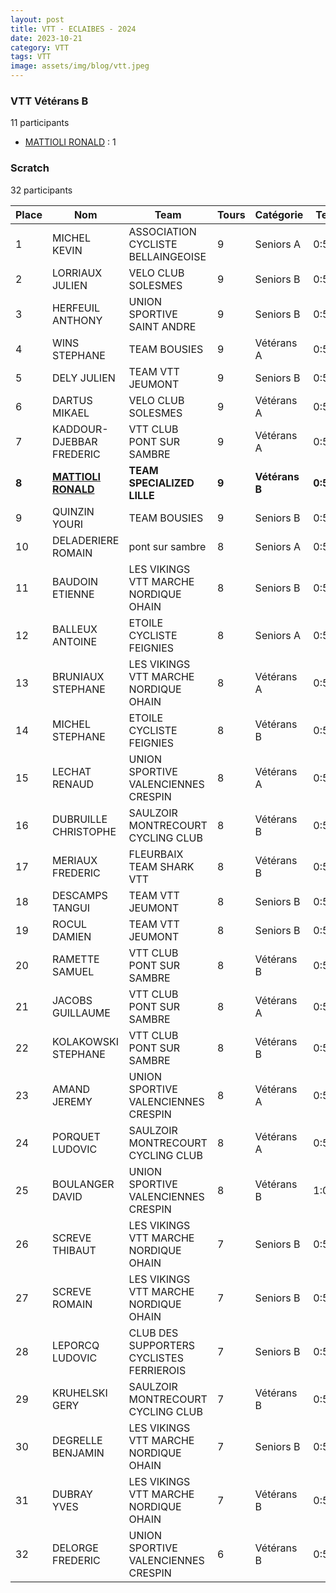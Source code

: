 ```yaml
---
layout: post
title: VTT - ECLAIBES - 2024
date: 2023-10-21
category: VTT
tags: VTT
image: assets/img/blog/vtt.jpeg
---
```


### VTT Vétérans B
11 participants
- [MATTIOLI RONALD](https://teamspecializedlille.cc/coureurs/mattiolironald) : 1

### Scratch
32 participants

| Place | Nom | Team | Tours | Catégorie | Temps |
|---|---|---|---|---|---|
| 1 | MICHEL KEVIN | ASSOCIATION CYCLISTE BELLAINGEOISE | 9 | Seniors A | 0:51:56 | 
| 2 | LORRIAUX JULIEN | VELO CLUB SOLESMES | 9 | Seniors B | 0:53:48 | 
| 3 | HERFEUIL ANTHONY | UNION SPORTIVE SAINT ANDRE | 9 | Seniors B | 0:54:4 | 
| 4 | WINS STEPHANE | TEAM BOUSIES | 9 | Vétérans A | 0:54:19 | 
| 5 | DELY JULIEN | TEAM VTT JEUMONT | 9 | Seniors B | 0:54:23 | 
| 6 | DARTUS MIKAEL | VELO CLUB SOLESMES | 9 | Vétérans A | 0:56:56 | 
| 7 | KADDOUR-DJEBBAR FREDERIC | VTT  CLUB PONT SUR SAMBRE | 9 | Vétérans A | 0:57:43 | 
| **8** | **[MATTIOLI RONALD](https://teamspecializedlille.cc/coureurs/mattiolironald)** | **TEAM SPECIALIZED LILLE** | **9** | **Vétérans B** | **0:58:8** | 
| 9 | QUINZIN YOURI | TEAM BOUSIES | 9 | Seniors B | 0:58:25 | 
| 10 | DELADERIERE ROMAIN | pont sur sambre | 8 | Seniors A | 0:52:16 | 
| 11 | BAUDOIN ETIENNE | LES VIKINGS VTT MARCHE NORDIQUE OHAIN | 8 | Seniors B | 0:53:18 | 
| 12 | BALLEUX ANTOINE | ETOILE CYCLISTE FEIGNIES | 8 | Seniors A | 0:53:32 | 
| 13 | BRUNIAUX STEPHANE | LES VIKINGS VTT MARCHE NORDIQUE OHAIN | 8 | Vétérans A | 0:53:33 | 
| 14 | MICHEL STEPHANE | ETOILE CYCLISTE FEIGNIES | 8 | Vétérans B | 0:54:14 | 
| 15 | LECHAT RENAUD | UNION SPORTIVE VALENCIENNES CRESPIN | 8 | Vétérans A | 0:54:30 | 
| 16 | DUBRUILLE CHRISTOPHE | SAULZOIR MONTRECOURT CYCLING CLUB | 8 | Vétérans B | 0:55:25 | 
| 17 | MERIAUX FREDERIC | FLEURBAIX TEAM SHARK VTT | 8 | Vétérans B | 0:56:2 | 
| 18 | DESCAMPS TANGUI | TEAM VTT JEUMONT | 8 | Seniors B | 0:56:20 | 
| 19 | ROCUL DAMIEN | TEAM VTT JEUMONT | 8 | Seniors B | 0:56:25 | 
| 20 | RAMETTE SAMUEL | VTT  CLUB PONT SUR SAMBRE | 8 | Vétérans B | 0:56:26 | 
| 21 | JACOBS GUILLAUME | VTT  CLUB PONT SUR SAMBRE | 8 | Vétérans A | 0:57:3 | 
| 22 | KOLAKOWSKI STEPHANE | VTT  CLUB PONT SUR SAMBRE | 8 | Vétérans B | 0:57:39 | 
| 23 | AMAND JEREMY | UNION SPORTIVE VALENCIENNES CRESPIN | 8 | Vétérans A | 0:57:48 | 
| 24 | PORQUET LUDOVIC | SAULZOIR MONTRECOURT CYCLING CLUB | 8 | Vétérans A | 0:58:43 | 
| 25 | BOULANGER DAVID | UNION SPORTIVE VALENCIENNES CRESPIN | 8 | Vétérans B | 1:0:34 | 
| 26 | SCREVE THIBAUT | LES VIKINGS VTT MARCHE NORDIQUE OHAIN | 7 | Seniors B | 0:52:2 | 
| 27 | SCREVE ROMAIN | LES VIKINGS VTT MARCHE NORDIQUE OHAIN | 7 | Seniors B | 0:52:14 | 
| 28 | LEPORCQ LUDOVIC | CLUB DES SUPPORTERS CYCLISTES FERRIEROIS | 7 | Seniors B | 0:52:57 | 
| 29 | KRUHELSKI GERY | SAULZOIR MONTRECOURT CYCLING CLUB | 7 | Vétérans B | 0:53:42 | 
| 30 | DEGRELLE BENJAMIN | LES VIKINGS VTT MARCHE NORDIQUE OHAIN | 7 | Seniors B | 0:56:14 | 
| 31 | DUBRAY YVES | LES VIKINGS VTT MARCHE NORDIQUE OHAIN | 7 | Vétérans B | 0:57:42 | 
| 32 | DELORGE FREDERIC | UNION SPORTIVE VALENCIENNES CRESPIN | 6 | Vétérans B | 0:56:19 | 
